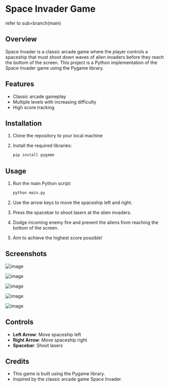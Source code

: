 # Space Invader Game
refer to sub=branch(main)

## Overview

Space Invader is a classic arcade game where the player controls a spaceship that must shoot down waves of alien invaders before they reach the bottom of the screen. This project is a Python implementation of the Space Invader game using the Pygame library.

## Features

- Classic arcade gameplay
- Multiple levels with increasing difficulty
- High score tracking

## Installation

1. Clone the repository to your local machine

2. Install the required libraries:

   ```bash
   pip install pygame
   ```

## Usage

1. Run the main Python script:

   ```bash
   python main.py
   ```

2. Use the arrow keys to move the spaceship left and right.
3. Press the spacebar to shoot lasers at the alien invaders.
4. Dodge incoming enemy fire and prevent the aliens from reaching the bottom of the screen.
5. Aim to achieve the highest score possible!

## Screenshots

![image](https://github.com/anandshaji04/space_invader_pygame/assets/95977186/87cfe8e5-7831-4cdc-8f6e-e6816b550be3)

![image](https://github.com/anandshaji04/space_invader_pygame/assets/95977186/77639ab0-1b7f-4b76-b984-0181af6bfad3)

![image](https://github.com/anandshaji04/space_invader_pygame/assets/95977186/1c67be3e-6d9c-4cd1-bc42-e8bea9859970)

![image](https://github.com/anandshaji04/space_invader_pygame/assets/95977186/2b62a04b-1a21-4a68-9986-e363ad026cfa)

![image](https://github.com/anandshaji04/space_invader_pygame/assets/95977186/a44e419e-1bcb-40a7-b53d-2ae9d855d7a1)

## Controls

- **Left Arrow**: Move spaceship left
- **Right Arrow**: Move spaceship right
- **Spacebar**: Shoot lasers

## Credits

- This game is built using the Pygame library.
- Inspired by the classic arcade game Space Invader.
